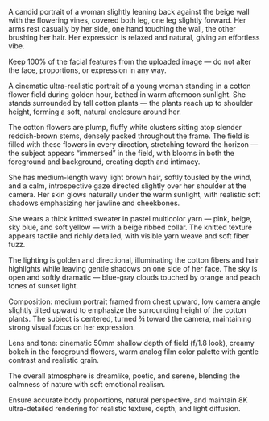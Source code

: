 
A candid portrait of a woman slightly leaning back against the beige wall with the flowering vines, covered both leg, one leg slightly forward. Her arms rest casually by her side, one hand touching the wall, the other brushing her hair. Her expression is relaxed and natural, giving an effortless vibe.








Keep 100% of the facial features from the uploaded image — do not alter the face, proportions, or expression in any way.

A cinematic ultra-realistic portrait of a young woman standing in a cotton flower field during golden hour, bathed in warm afternoon sunlight.
She stands surrounded by tall cotton plants — the plants reach up to shoulder height, forming a soft, natural enclosure around her.

The cotton flowers are plump, fluffy white clusters sitting atop slender reddish-brown stems, densely packed throughout the frame.
The field is filled with these flowers in every direction, stretching toward the horizon — the subject appears “immersed” in the field, with blooms in both the foreground and background, creating depth and intimacy.

She has medium-length wavy light brown hair, softly tousled by the wind, and a calm, introspective gaze directed slightly over her shoulder at the camera.
Her skin glows naturally under the warm sunlight, with realistic soft shadows emphasizing her jawline and cheekbones.

She wears a thick knitted sweater in pastel multicolor yarn — pink, beige, sky blue, and soft yellow — with a beige ribbed collar. The knitted texture appears tactile and richly detailed, with visible yarn weave and soft fiber fuzz.

The lighting is golden and directional, illuminating the cotton fibers and hair highlights while leaving gentle shadows on one side of her face.
The sky is open and softly dramatic — blue-gray clouds touched by orange and peach tones of sunset light.

Composition: medium portrait framed from chest upward, low camera angle slightly tilted upward to emphasize the surrounding height of the cotton plants. The subject is centered, turned ¾ toward the camera, maintaining strong visual focus on her expression.

Lens and tone: cinematic 50mm shallow depth of field (f/1.8 look), creamy bokeh in the foreground flowers, warm analog film color palette with gentle contrast and realistic grain.

The overall atmosphere is dreamlike, poetic, and serene, blending the calmness of nature with soft emotional realism.

Ensure accurate body proportions, natural perspective, and maintain 8K ultra-detailed rendering for realistic texture, depth, and light diffusion.
